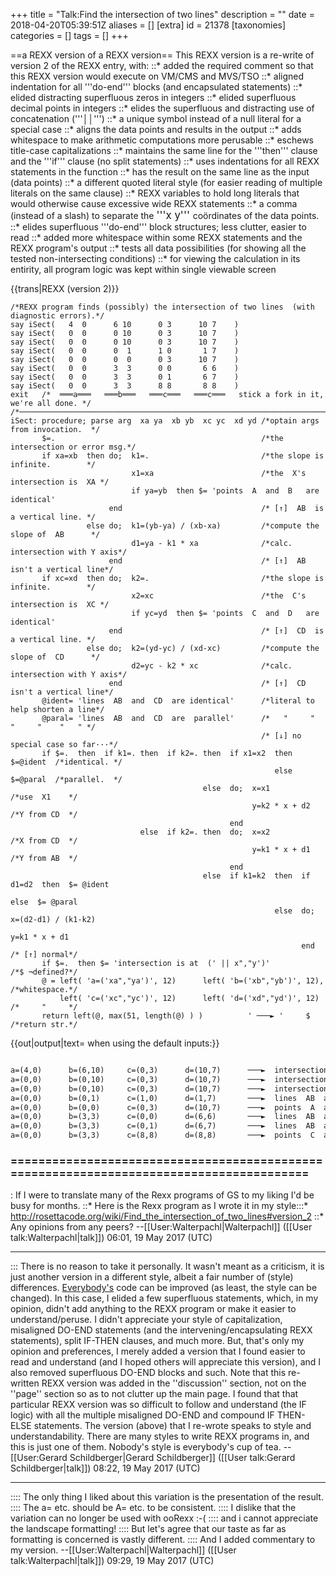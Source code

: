 +++
title = "Talk:Find the intersection of two lines"
description = ""
date = 2018-04-20T05:39:51Z
aliases = []
[extra]
id = 21378
[taxonomies]
categories = []
tags = []
+++

==a REXX version of a REXX version==
This REXX version is a re-write of version 2 of the REXX entry,   with:
::*   added the required comment so that this REXX version would execute on VM/CMS and MVS/TSO
::*   aligned indentation for all   '''do-end'''   blocks   (and encapsulated statements)
::*   elided distracting superfluous zeros in integers
::*   elided superfluous decimal points in integers
::*   elides the superfluous and distracting use of concatenation   ('''││''')
::*   a unique symbol instead of a null literal for a special case
::*   aligns the data points and results in the output
::*   adds whitespace to make arithmetic computations more perusable
::*   eschews title-case capitalizations
::*   maintains the same line for the   '''then'''   clause and the   '''if'''   clause   (no split statements)
::*   uses indentations for all REXX statements in the function
::*   has the result on the same line as the input   (data points)
::*   a different quoted literal style   (for easier reading of multiple literals on the same clause)
::*   REXX variables to hold long literals that would otherwise cause excessive wide REXX statements
::*   a comma   (instead of a slash)   to separate the   <big> '''x   y''' </big>   coördinates of the data points.
::*   elides superfluous   '''do-end'''   block structures;   less clutter, easier to read
::*   added more whitespace within some REXX statements and the REXX program's output
::*   tests all data possibilities   (for showing all the tested non-intersecting conditions)
::*   for viewing the calculation in its entirity, all program logic was kept within single viewable screen

{{trans|REXX (version 2)}}

```rexx
/*REXX program finds (possibly) the intersection of two lines  (with diagnostic errors).*/
say iSect(   4  0      6 10      0 3      10 7    )
say iSect(   0  0      0 10      0 3      10 7    )
say iSect(   0  0      0 10      0 3      10 7    )
say iSect(   0  0      0  1      1 0       1 7    )
say iSect(   0  0      0  0      0 3      10 7    )
say iSect(   0  0      3  3      0 0       6 6    )
say iSect(   0  0      3  3      0 1       6 7    )
say iSect(   0  0      3  3      8 8       8 8    )
exit   /*  ═══a═══   ═══b═══   ═══c═══   ═══c═══   stick a fork in it,  we're all done. */
/*──────────────────────────────────────────────────────────────────────────────────────*/
iSect: procedure; parse arg  xa ya  xb yb  xc yc  xd yd /*optain args from invocation.  */
       $=.                                              /*the intersection or error msg.*/
       if xa=xb  then do;  k1=.                         /*the slope is infinite.        */
                           x1=xa                        /*the  X's  intersection is  XA */
                           if ya=yb  then $= 'points  A  and  B   are identical'
                      end                               /* [↑]  AB  is a vertical line. */
                 else do;  k1=(yb-ya) / (xb-xa)         /*compute the slope of  AB      */
                           d1=ya - k1 * xa              /*calc. intersection with Y axis*/
                      end                               /* [↑]  AB isn't a vertical line*/
       if xc=xd  then do;  k2=.                         /*the slope is infinite.        */
                           x2=xc                        /*the  C's  intersection is  XC */
                           if yc=yd  then $= 'points  C  and  D   are identical'
                      end                               /* [↑]  CD  is a vertical line. */
                 else do;  k2=(yd-yc) / (xd-xc)         /*compute the slope of  CD      */
                           d2=yc - k2 * xc              /*calc. intersection with Y axis*/
                      end                               /* [↑]  CD isn't a vertical line*/
       @ident= 'lines  AB  and  CD  are identical'      /*literal to help shorten a line*/
       @paral= 'lines  AB  and  CD  are  parallel'      /*   "     "   "     "    "   " */
                                                        /* [↓] no special case so far···*/
       if $=.  then  if k1=. then  if k2=. then  if x1=x2  then  $=@ident  /*identical. */
                                                           else  $=@paral  /*parallel.  */
                                           else  do;  x=x1                 /*use  X1    */
                                                      y=k2 * x + d2        /*Y from CD  */
                                                 end
                             else  if k2=. then  do;  x=x2                 /*X from CD  */
                                                      y=k1 * x + d1        /*Y from AB  */
                                                 end
                                           else  if k1=k2  then  if d1=d2  then  $= @ident
                                                                           else  $= @paral
                                                           else  do;  x=(d2-d1) / (k1-k2)
                                                                      y=k1 * x + d1
                                                                 end       /* [↑] normal*/
       if $=.  then $= 'intersection is at  (' || x","y')'                 /*$ ¬defined?*/
       @ = left( 'a=('xa","ya')', 12)      left( 'b=('xb","yb')', 12),     /*whitespace.*/
           left( 'c=('xc","yc')', 12)      left( 'd=('xd","yd')', 12)      /*     "     */
       return left(@, max(51, length(@) ) )          ' ───► '     $        /*return str.*/
```

{{out|output|text=  when using the default inputs:}}

```txt

a=(4,0)      b=(6,10)     c=(0,3)      d=(10,7)      ───►  intersection is at  (5,5)
a=(0,0)      b=(0,10)     c=(0,3)      d=(10,7)      ───►  intersection is at  (0,3)
a=(0,0)      b=(0,10)     c=(0,3)      d=(10,7)      ───►  intersection is at  (0,3)
a=(0,0)      b=(0,1)      c=(1,0)      d=(1,7)       ───►  lines  AB  and  CD  are  parallel
a=(0,0)      b=(0,0)      c=(0,3)      d=(10,7)      ───►  points  A  and  B   are identical
a=(0,0)      b=(3,3)      c=(0,0)      d=(6,6)       ───►  lines  AB  and  CD  are identical
a=(0,0)      b=(3,3)      c=(0,1)      d=(6,7)       ───►  lines  AB  and  CD  are  parallel
a=(0,0)      b=(3,3)      c=(8,8)      d=(8,8)       ───►  points  C  and  D   are identical

```



### ========================================================================================

: If I were to translate many of the Rexx programs of GS to my liking I'd be busy for months.
::*  Here is the Rexx program as I wrote it in my style:::*  
http://rosettacode.org/wiki/Find_the_intersection_of_two_lines#version_2
::*  Any opinions from any peers? --[[User:Walterpachl|Walterpachl]] ([[User talk:Walterpachl|talk]]) 06:01, 19 May 2017 (UTC)

-----

::: There is no reason to take it personally.   It wasn't meant as a criticism, it is just another version in a different style, albeit a fair number of (style) differences.   <u>Everybody's</u> code can be improved (as least, the style can be changed).   In this case, I elided a few superfluous statements, which, in my opinion, didn't add anything to the REXX program or make it easier to understand/peruse.   I didn't appreciate your style of capitalization, misaligned DO-END statements (and the intervening/encapsulating REXX statements), split IF-THEN clauses, and much more.     But, that's only my opinion and preferences,   I merely added a version that I found easier to read and understand (and I hoped others will appreciate this version), and I also removed superfluous DO-END blocks and such.   Note that this re-written REXX version was added in the   ''discussion''   section, not on the   ''page''   section so as to not clutter up the main page.   I found that that particular REXX version was so difficult to follow and understand (the IF logic) with all the multiple misaligned DO-END and compound IF THEN-ELSE statements.   The version (above) that I re-wrote speaks to style and understandability.   There are many styles to write REXX programs in, and this is just one of them.   Nobody's style is everybody's cup of tea.   -- [[User:Gerard Schildberger|Gerard Schildberger]] ([[User talk:Gerard Schildberger|talk]]) 08:22, 19 May 2017 (UTC)

-----
:::: The only thing I liked about this variation is the presentation of the result.
:::: The a= etc. should be A= etc. to be consistent. 
:::: I dislike that the variation can no longer be used with ooRexx :-( 
:::: and i cannot appreciate the landscape formatting!
:::: But let's agree that our taste as far as formatting is concerned is vastly different.
:::: And I added commentary to my version. --[[User:Walterpachl|Walterpachl]] ([[User talk:Walterpachl|talk]]) 09:29, 19 May 2017 (UTC)
